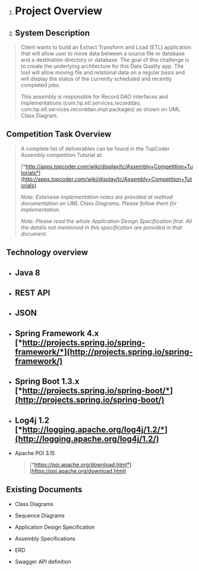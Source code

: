 1.  Project Overview
    ================

2.  System Description
    ------------------

> Client wants to build an Extract Transform and Load (ETL) application
> that will allow user to move data between a source file or database
> and a destination directory or database. The goal of this challenge is
> to create the underlying architecture for this Data Quality app. The
> tool will allow moving file and relational data on a regular basis and
> will display the status of the currently scheduled and recently
> completed jobs.
>
> This assembly is responsible for Record DAO interfaces and
> implementations (com.hp.etl.services.recorddao,
> com.hp.etl.services.recorddao.impl packages) as shown on UML Class
> Diagram.

Competition Task Overview
-------------------------

> A complete list of deliverables can be found in the TopCoder Assembly
> competition Tutorial at:
>
> [*http://apps.topcoder.com/wiki/display/tc/Assembly+Competition+Tutorials*](http://apps.topcoder.com/wiki/display/tc/Assembly+Competition+Tutorials)
>
> *Note: Extensive implementation notes are provided at method
> documentation on UML Class Diagrams. Please follow them for
> implementation.*
>
> *Note: Please read the whole Application Design Specification first.
> All the details not mentioned in this specification are provided in
> that document.*

<span id="_Toc10301867" class="anchor"><span id="_Toc10301854" class="anchor"></span></span>Technology overview
---------------------------------------------------------------------------------------------------------------

-   Java 8
    ------

-   REST API
    --------

-   JSON
    ----

-   Spring Framework 4.x [*http://projects.spring.io/spring-framework/*](http://projects.spring.io/spring-framework/) 
    ------------------------------------------------------------------------------------------------------------------

-   Spring Boot 1.3.x [*http://projects.spring.io/spring-boot/*](http://projects.spring.io/spring-boot/)
    ----------------------------------------------------------------------------------------------------

-   Log4j 1.2 [*http://logging.apache.org/log4j/1.2/*](http://logging.apache.org/log4j/1.2/) 
    -----------------------------------------------------------------------------------------

-   Apache POI 3.15
    > [*https://poi.apache.org/download.html*](https://poi.apache.org/download.html)

Existing Documents
------------------

-   Class Diagrams

-   Sequence Diagrams

-   Application Design Specification

-   Assembly Specifications

-   ERD

-   Swagger API definition


